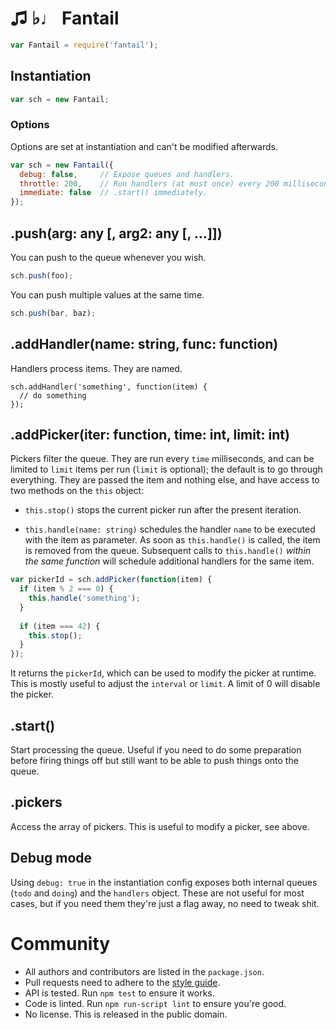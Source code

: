 ♫ ♭♩ Fantail
============

```javascript
var Fantail = require('fantail');
```


## Instantiation

```javascript
var sch = new Fantail;
```

### Options

Options are set at instantiation and can't be modified afterwards.

```javascript
var sch = new Fantail({
  debug: false,     // Expose queues and handlers.
  throttle: 200,    // Run handlers (at most once) every 200 milliseconds
  immediate: false  // .start() immediately.
});
```


## .push(arg: any [, arg2: any [, …]])

You can push to the queue whenever you wish.

```javascript
sch.push(foo);
```

You can push multiple values at the same time.

```javascript
sch.push(bar, baz);
```


## .addHandler(name: string, func: function)

Handlers process items. They are named.

```javacript
sch.addHandler('something', function(item) {
  // do something
});
```


## .addPicker(iter: function, time: int, limit: int)

Pickers filter the queue. They are run every `time` milliseconds, and can
be limited to `limit` items per run (`limit` is optional); the default is to go
through everything. They are passed the item and nothing else, and have access
to two methods on the `this` object:

- `this.stop()` stops the current picker run after the present iteration.

- `this.handle(name: string)` schedules the handler `name` to be
  executed with the item as parameter. As soon as `this.handle()`
  is called, the item is removed from the queue. Subsequent calls
  to `this.handle()` *within the same function* will schedule
  additional handlers for the same item.

```javascript
var pickerId = sch.addPicker(function(item) {
  if (item % 2 === 0) {
    this.handle('something');
  }
  
  if (item === 42) {
    this.stop();
  }
});
```

It returns the `pickerId`, which can be used to modify the picker at runtime.
This is mostly useful to adjust the `interval` or `limit`. A limit of 0 will
disable the picker.


## .start()

Start processing the queue. Useful if you need to do some preparation before
firing things off but still want to be able to push things onto the queue.


## .pickers

Access the array of pickers. This is useful to modify a picker, see above.


## Debug mode

Using `debug: true` in the instantiation config exposes both internal queues
(`todo` and `doing`) and the `handlers` object. These are not useful for most
cases, but if you need them they're just a flag away, no need to tweak shit.


Community
=========

- All authors and contributors are listed in the `package.json`.
- Pull requests need to adhere to the [style guide].
- API is tested. Run `npm test` to ensure it works.
- Code is linted. Run `npm run-script lint` to ensure you're good.
- No license. This is released in the public domain.

[style guide]: //github.com/passcod/node-style-guide